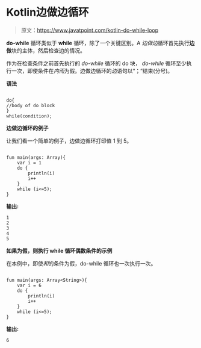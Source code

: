 # Kotlin边做边循环

> 原文：<https://www.javatpoint.com/kotlin-do-while-loop>

**do-while** 循环类似于 **while** 循环，除了一个关键区别。A *边做边*循环首先执行**边做**块的主体，然后检查边的情况。

作为在检查条件之前首先执行的 *do-while* 循环的 do 块， *do-while* 循环至少执行一次，即使条件在*内而*为假。边做边循环的*边*语句以“；”结束(分号)。

**语法**

```

do{
//body of do block
}
while(condition);

```

**边做边循环的例子**

让我们看一个简单的例子，边做边循环打印值 1 到 5。

```

fun main(args: Array){
    var i = 1
    do {
        println(i)
        i++
    }
    while (i<=5);
} 
```

**输出:**

```
1
2
3
4
5

```

**如果为假，则执行 while 循环偶数条件的示例**

在本例中，即使*和*的条件为假，do-while 循环也一次执行一次。

```

fun main(args: Array<String>){
    var i = 6
    do {
        println(i)
        i++
    }
    while (i<=5);
}

```

**输出:**

```
6

```